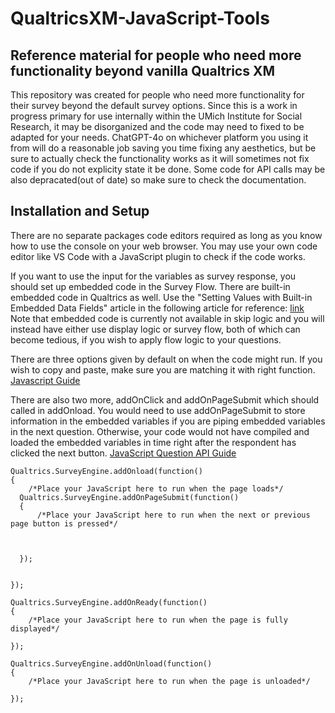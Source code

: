 # QualtricsXM-JavaScript-Tools

## Reference material for people who need more functionality beyond vanilla Qualtrics XM

This repository was created for people who need more functionality for their survey beyond the default survey options.
Since this is a work in progress primary for use internally within the UMich Institute for Social Research, it may be disorganized
and the code may need to fixed to be adapted for your needs. ChatGPT-4o on whichever platform you using it from will do a 
reasonable job saving you time fixing any aesthetics, but be sure to actually check the functionality works as it will 
sometimes not fix code if you do not explicity state it be done. Some code for API calls may be also depracated(out of date) so make sure to check the documentation.

## Installation and Setup

There are no separate packages code editors required as long as you know how to use the console on your web browser.
You may use your own code editor like VS Code with a JavaScript plugin to check if the code works.

If you want to use the input for the variables as survey response, you should set up embedded code in the Survey Flow.
There are built-in embedded code in Qualtrics as well. Use the "Setting Values with Built-in Embedded Data Fields" article in the following article for reference: [link](https://www.qualtrics.com/support/survey-platform/survey-module/survey-flow/standard-elements/embedded-data/) Note that embedded code is currently not available in skip logic and you will instead have either use display logic or survey flow, both of which can become tedious, if you wish to apply flow logic to your questions.

There are three options given by default on when the code might run. If you wish to copy and paste, make sure you are matching it with right function.
[Javascript Guide](https://www.qualtrics.com/support/survey-platform/survey-module/question-options/add-javascript/)

There are also two more, addOnClick and addOnPageSubmit which should called in addOnload. You would need to use addOnPageSubmit to store information in the embedded variables if you are piping embedded variables in the next question. Otherwise, your code would not have compiled and loaded the embedded variables in time right after the respondent has clicked the next button. [JavaScript Question API Guide](https://api.qualtrics.com/82bd4d5c331f1-qualtrics-java-script-question-api-class)

```
Qualtrics.SurveyEngine.addOnload(function()
{
	/*Place your JavaScript here to run when the page loads*/
  Qualtrics.SurveyEngine.addOnPageSubmit(function()
  {
	  /*Place your JavaScript here to run when the next or previous page button is pressed*/
		
	

  });
	

});

Qualtrics.SurveyEngine.addOnReady(function()
{
	/*Place your JavaScript here to run when the page is fully displayed*/

});

Qualtrics.SurveyEngine.addOnUnload(function()
{
	/*Place your JavaScript here to run when the page is unloaded*/

});
```
